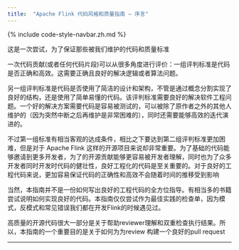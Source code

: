 ```yaml
---
title:  "Apache Flink 代码风格和质量指南 — 序言"
---
```


{% include code-style-navbar.zh.md %}

这是一次尝试，为了保证那些被我们维护的代码和质量标准

一次代码贡献(或者任何代码片段)可以从很多角度进行评价：一组评判标准是代码是否正确和高效。这需要正确且良好的解决逻辑或者算法问题。

另一组评判标准是代码是否使用了简洁的设计和架构，不管是通过概念分割实现了良好的结构，还是使用了简单易懂的代码。该评判标准需要良好的解决软件工程问题。一个好的解决方案需要代码是容易被测试的，可以被除了原作者之外的其他人维护的（因为突然中断之后再维护是非常困难的），同时还需要能够高效的迭代演进的。

不过第一组标准有相当客观的达成条件，相比之下要达到第二组评判标准更加困难，但是对于 Apache Flink 这样的开源项目来说却非常重要。为了基础的代码能够邀请到更多开发者，为了的开源贡献能够更容易被开发者理解，同时也为了众多开发者同时开发时代码的健壮性，良好工程化的代码是至关重要的。对于良好的工程代码来说，更加容易保证代码的正确性和高效不会随着时间的推移受到影响

当然，本指南并不是一份如何写出良好的工程代码的全方位指导。有相当多的书籍尝试说明如何实现良好的代码。本指南仅仅尝试作为最佳实践的检查单，因为模式，反模式和常见错误我们都在开发Flink的时候遇见过。

高质量的开源代码很大一部分是关于帮助reviewer理解和双重检查执行结果。所以，本指南的一个重要目的是关于如何为为review 构建一个良好的pull request


<hr>

[^1]:
    在早期，我们（flink 社区）确实没有花费足够的注意力在代码风格和质量上，导致Flink的部分组件难以迭代以及真正开源。
